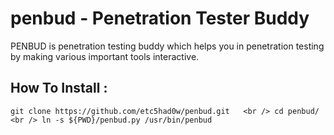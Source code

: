 # penbud - Penetration Tester Buddy

PENBUD is penetration testing buddy which helps you in penetration testing by making various important tools interactive.


## How To Install :   

`git clone https://github.com/etc5had0w/penbud.git   <br />
cd penbud/   <br />
ln -s ${PWD}/penbud.py /usr/bin/penbud`   <br />
